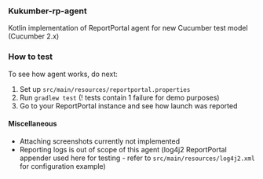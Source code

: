 ### Kukumber-rp-agent
Kotlin implementation of ReportPortal agent for new Cucumber test model (Cucumber 2.x)

### How to test
To see how agent works, do next:
1. Set up `src/main/resources/reportportal.properties`
2. Run `gradlew test` (! tests contain 1 failure for demo purposes)
3. Go to your ReportPortal instance and see how launch was reported

#### Miscellaneous
* Attaching screenshots currently not implemented
* Reporting logs is out of scope of this agent (log4j2 ReportPortal appender used here for testing - refer to `src/main/resources/log4j2.xml` for configuration example)